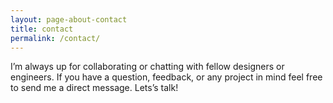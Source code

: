 ```yaml
---
layout: page-about-contact
title: contact
permalink: /contact/
---
```


I’m always up for collaborating or chatting with fellow designers or engineers. If you have a question, feedback, or any project in mind feel free to send me a direct message. Lets’s talk!